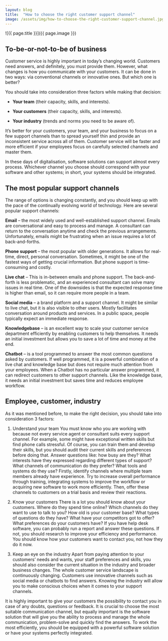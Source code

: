 ```yaml
---
layout: blog
title:  "How to choose the right customer support channel"
image: /assets/img/how-to-choose-the-right-customer-support-channel.jpg
---
```


![{{ page.title }}]({{ page.image }})


## To-be-or-not-to-be of business
Customer service is highly important in today’s changing world. Customers need answers, and definitely, you must provide them. However, what changes is how you communicate with your customers. It can be done in two ways: via conventional channels or innovative ones. But which one is better?

You should take into consideration three factors while making that decision:

- **Your team** (their capacity, skills, and interests).

- **Your customers** (their capacity, skills, and interests).

- **Your industry** (trends and norms you need to be aware of).

It’s better for your customers, your team, and your business to focus on a few support channels than to spread yourself thin and provide an inconsistent service across all of them. Customer service will be faster and more efficient if your employees focus on carefully selected channels and master them.

In these days of digitalisation, software solutions can support almost every process. Whichever channel you choose should correspond with your software and other systems; in short, your systems should be integrated.

## The most popular support channels
The range of options is changing constantly, and you should keep up with the pace of the continually evolving world of technology. Here are several popular support channels:

**Email** – the most widely used and well-established support channel. Emails are conversational and easy to process and manage. A consultant can return to the conversation anytime and check the previous arrangements. Unfortunately, emails might be frustrating when an issue requires a lot of back-and-forths.

**Phone support** – the most popular with older generations. It allows for real-time, direct, personal conversation. Sometimes, it might be one of the fastest ways of getting crucial information. But phone support is time-consuming and costly.

**Live chat** – This is in-between emails and phone support. The back-and-forth is less problematic, and an experienced consultant can solve many issues in real time. One of the downsides is that the expected response time is higher than email, so it can require more people in a team.

**Social media** – a brand platform and a support channel. It might be similar to live chat, but it is also visible to other users. Mostly facilitates conversation around products and services. In a public space, people typically expect an immediate response.

**Knowledgebase** – is an excellent way to scale your customer service department efficiently by enabling customers to help themselves. It needs an initial investment but allows you to save a lot of time and money at the end.

**Chatbot** – is a tool programmed to answer the most common questions asked by customers. If well programmed, it is a powerful combination of a live chat and knowledge base but does not require much attention from your employees. When a Chatbot has no particular answer programmed, it can redirect customers to other support channels. Like the knowledge base, it needs an initial investment but saves time and reduces employee workflow.

## Employee, customer, industry
As it was mentioned before, to make the right decision, you should take into consideration 3 factors:

 1. Understand your team
You must know who you are working with because not every service agent or consultant suits every support channel. For example, some might have exceptional written skills but find phone calls stressful. Of course, you can train them and develop their skills, but you should audit their current skills and preferences before doing that. Answer questions like: how busy are they? What interests have they expressed regarding different types of support? What channels of communication do they prefer? What tools and systems do they use? Firstly, identify channels where multiple team members already have experience. Try to increase overall performance through training, integrating systems to improve the workflow or acquiring new software to work more efficiently. Then, offer these channels to customers on a trial basis and review their reactions.

 2. Know your customers
There is a lot you should know about your customers. Where do they spend time online? Which channels do they want to use to talk to you? How old is your customer base? What types of questions do they have? What have your competitors got to offer? What preferences do your customers have? If you have help desk software, you can probably run a report and answer these questions. If not, you should research to improve your efficiency and performance. You should know how your customers want to contact you, not how they do it now.

 3. Keep an eye on the industry
Apart from paying attention to your customers’ needs and wants, your staff preferences and skills, you should also consider the current situation in the industry and broader business changes. The whole customer service landscape is continuously changing. Customers use innovative channels such as social media or chatbots to find answers. Knowing the industry will allow you to make conscious choices when it comes to your support channels.

It is highly important to give your customers the possibility to contact you in case of any doubts, questions or feedback. It is crucial to choose the most suitable communication channel, but equally important is the software solution that will give you the ability to process and manage the whole communication, problem-solve and quickly find the answers. To work the most efficiently, you should be equipped with a powerful software solution or have your systems perfectly integrated.


